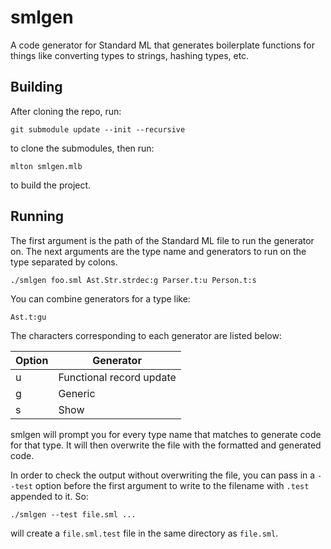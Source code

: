 smlgen
======

A code generator for Standard ML that generates boilerplate functions for
things like converting types to strings, hashing types, etc.

Building
--------

After cloning the repo, run:

```
git submodule update --init --recursive
```

to clone the submodules, then run:

```
mlton smlgen.mlb
```

to build the project.

Running
-------

The first argument is the path of the Standard ML
file to run the generator on. The next arguments are
the type name and generators to run on the type separated by colons.

```
./smlgen foo.sml Ast.Str.strdec:g Parser.t:u Person.t:s
```

You can combine generators for a type like:
```
Ast.t:gu
```

The characters corresponding to each generator are listed below:

| Option |        Generator         |
|--------|--------------------------|
|   u    | Functional record update |
|   g    | Generic                  |
|   s    | Show                     |

smlgen will prompt you for every type name that matches to generate code for that type. It will then overwrite the file with the formatted and generated code.

In order to check the output without overwriting the file, you can pass in a `--test` option before the first argument to write to the filename with `.test` appended to it. So:

```
./smlgen --test file.sml ...
```

will create a `file.sml.test` file in the same directory as `file.sml`.